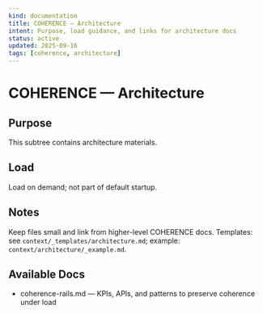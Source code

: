 ```yaml
---
kind: documentation
title: COHERENCE — Architecture
intent: Purpose, load guidance, and links for architecture docs
status: active
updated: 2025-09-16
tags: [coherence, architecture]
---
```


# COHERENCE — Architecture

## Purpose
This subtree contains architecture materials.

## Load
Load on demand; not part of default startup.

## Notes
Keep files small and link from higher-level COHERENCE docs.
Templates: see `context/_templates/architecture.md`; example: `context/architecture/_example.md`.

## Available Docs
- coherence-rails.md — KPIs, APIs, and patterns to preserve coherence under load
